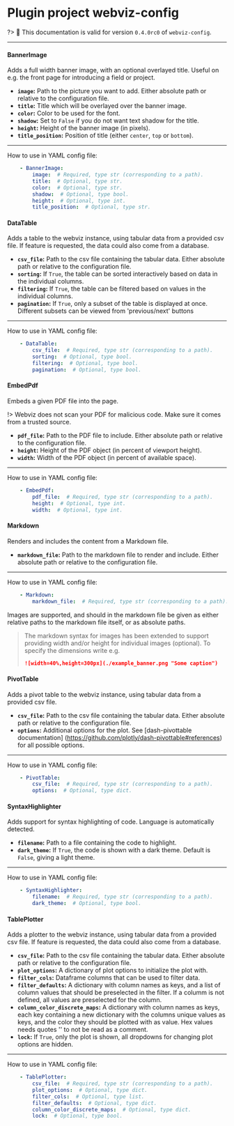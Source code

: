 # Plugin project webviz-config

?> :bookmark: This documentation is valid for version `0.4.0rc0` of `webviz-config`.



---

<div class="plugin-doc">

#### BannerImage


<!-- tabs:start -->


<!-- tab:Description -->

Adds a full width banner image, with an optional overlayed title.
Useful on e.g. the front page for introducing a field or project.




<!-- tab:Arguments -->

















* **`image`:** Path to the picture you want to add.                Either absolute path or relative to the configuration file.
* **`title`:** Title which will be overlayed over the banner image.
* **`color`:** Color to be used for the font.
* **`shadow`:** Set to `False` if you do not want text shadow for the title.
* **`height`:** Height of the banner image (in pixels).
* **`title_position`:** Position of title (either `center`, `top` or `bottom`).


---
How to use in YAML config file:
```yaml
    - BannerImage:
        image:  # Required, type str (corresponding to a path).
        title:  # Optional, type str.
        color:  # Optional, type str.
        shadow:  # Optional, type bool.
        height:  # Optional, type int.
        title_position:  # Optional, type str.
```



<!-- tabs:end -->

</div>

<div class="plugin-doc">

#### DataTable


<!-- tabs:start -->


<!-- tab:Description -->

Adds a table to the webviz instance, using tabular data from a provided csv file.
If feature is requested, the data could also come from a database.




<!-- tab:Arguments -->













* **`csv_file`:** Path to the csv file containing the tabular data. Either absolute               path or relative to the configuration file.
* **`sorting`:** If `True`, the table can be sorted interactively based              on data in the individual columns.
* **`filtering`:** If `True`, the table can be filtered based on values in the                individual columns.
* **`pagination`:** If `True`, only a subset of the table is displayed at once.                 Different subsets can be viewed from 'previous/next' buttons


---
How to use in YAML config file:
```yaml
    - DataTable:
        csv_file:  # Required, type str (corresponding to a path).
        sorting:  # Optional, type bool.
        filtering:  # Optional, type bool.
        pagination:  # Optional, type bool.
```



<!-- tabs:end -->

</div>

<div class="plugin-doc">

#### EmbedPdf


<!-- tabs:start -->


<!-- tab:Description -->

Embeds a given PDF file into the page.

!> Webviz does not scan your PDF for malicious code. Make sure it comes from a trusted source.



<!-- tab:Arguments -->











* **`pdf_file`:** Path to the PDF file to include. Either absolute path or   relative to the configuration file.
* **`height`:** Height of the PDF object (in percent of viewport height).
* **`width`:** Width of the PDF object (in percent of available space).


---
How to use in YAML config file:
```yaml
    - EmbedPdf:
        pdf_file:  # Required, type str (corresponding to a path).
        height:  # Optional, type int.
        width:  # Optional, type int.
```



<!-- tabs:end -->

</div>

<div class="plugin-doc">

#### Markdown


<!-- tabs:start -->


<!-- tab:Description -->

Renders and includes the content from a Markdown file.




<!-- tab:Arguments -->







* **`markdown_file`:** Path to the markdown file to render and include.                         Either absolute path or relative to the configuration file.



---
How to use in YAML config file:
```yaml
    - Markdown:
        markdown_file:  # Required, type str (corresponding to a path).
```



<!-- tab:Data input -->


Images are supported, and should in the markdown file be given as either
relative paths to the markdown file itself, or as absolute paths.

> The markdown syntax for images has been extended to support     providing width and/or height for individual images (optional).     To specify the dimensions write e.g.
> ```markdown
> ![width=40%,height=300px](./example_banner.png "Some caption")
> ```



<!-- tabs:end -->

</div>

<div class="plugin-doc">

#### PivotTable


<!-- tabs:start -->


<!-- tab:Description -->

Adds a pivot table to the webviz instance, using tabular data from a         provided csv file.




<!-- tab:Arguments -->









* **`csv_file`:** Path to the csv file containing the tabular data. Either absolute                   path or relative to the configuration file.
* **`options`:** Additional options for the plot. See [dash-pivottable documentation]    (https://github.com/plotly/dash-pivottable#references) for all possible options.


---
How to use in YAML config file:
```yaml
    - PivotTable:
        csv_file:  # Required, type str (corresponding to a path).
        options:  # Optional, type dict.
```



<!-- tabs:end -->

</div>

<div class="plugin-doc">

#### SyntaxHighlighter


<!-- tabs:start -->


<!-- tab:Description -->

Adds support for syntax highlighting of code. Language is automatically detected.




<!-- tab:Arguments -->









* **`filename`:** Path to a file containing the code to highlight.
* **`dark_theme`:** If `True`, the code is shown with a dark theme. Default is                 `False`, giving a light theme.


---
How to use in YAML config file:
```yaml
    - SyntaxHighlighter:
        filename:  # Required, type str (corresponding to a path).
        dark_theme:  # Optional, type bool.
```



<!-- tabs:end -->

</div>

<div class="plugin-doc">

#### TablePlotter


<!-- tabs:start -->


<!-- tab:Description -->

Adds a plotter to the webviz instance, using tabular data from a provided csv file.
If feature is requested, the data could also come from a database.




<!-- tab:Arguments -->

















* **`csv_file`:** Path to the csv file containing the tabular data.                   Either absolute path or relative to the configuration file.
* **`plot_options`:** A dictionary of plot options to initialize the plot with.
* **`filter_cols`:** Dataframe columns that can be used to filter data.
* **`filter_defaults`:** A dictionary with column names as keys,                          and a list of column values that should be preselected in the filter.                          If a columm is not defined, all values are preselected for the column.
* **`column_color_discrete_maps`:** A dictionary with column names as keys,                                     each key containing a new dictionary with the columns                                     unique values as keys, and the color they should be                                     plotted with as value. Hex values needs quotes ''                                     to not be read as a comment.
* **`lock`:** If `True`, only the plot is shown,               all dropdowns for changing plot options are hidden.


---
How to use in YAML config file:
```yaml
    - TablePlotter:
        csv_file:  # Required, type str (corresponding to a path).
        plot_options:  # Optional, type dict.
        filter_cols:  # Optional, type list.
        filter_defaults:  # Optional, type dict.
        column_color_discrete_maps:  # Optional, type dict.
        lock:  # Optional, type bool.
```



<!-- tabs:end -->

</div>
